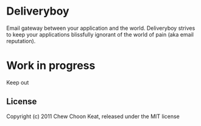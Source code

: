 # Deliveryboy

Email gateway between your application and the world. Deliveryboy strives to keep your applications blissfully ignorant of the world of pain (aka email reputation).

# Work in progress

Keep out

## License

Copyright (c) 2011 Chew Choon Keat, released under the MIT license
